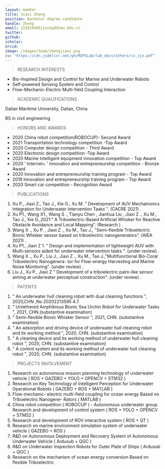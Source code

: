 ```yaml
---
layout: member
title: Jiaxi Zheng
position: Bachelor degree candidate
handle: Zheng
email: 2220194051jacky@dlmu.edu.cn
twitter: 
github: 
scholar:
orcid: 
image: /images/team/zhengjiaxi.png
cv: "https://cdn.jsdelivr.net/gh/MSPSLab/lab_docs/others/cv_zjx.pdf"
---
```


> RESEARCH INTERESTS

- Bio-Inspired Design and Control for Marine and Underwater Robots
- Self-powered Sensing System and Control
- Flow-Mechanic-Electric Multi-field Coupling Interaction

> ACADEMIC QUALIFICATIONS

Dalian Maritime University, Dalian, China

BS in civil engineering

> HONORS AND AWARDS

- 2020 China robot competition(ROBOCUP)- Second Award 
- 2021 Transportation technology competition -Top Award
- 2020 Computer design competition - Third Award
- 2020 Electronic design competition -Top Award
- 2020 Marine intelligent equipment innovation competition - Top Award
- 2020 ' Internet+ ' innovation and entrepreneurship competition - Bronze Award 
- 2020 Innovation and entrepreneurship training program - Top Award
- 2019 Innovation and entrepreneurship training program - Top Award 
- 2020 Smart car competition - Recognition Award

> PUBLICATIONS

1. Xu P., Jiaxi Z., Tao J., Xie G., Xu M. " Development of AUV Mechatronics Integration for Underwater Intervention Tasks ". (CACRE 2021) .
2. Xu P1., Wang X1., Wang S ., Tianyu Chen , Jianhua Liu , Jiaxi Z ., Xu M., Tao J., Xie G.,2021." A Triboelectric-Based Artificial Whisker for Reactive Obstacle Avoidance and Local Mapping". (Research ) .
3. Wang X ., Xu P. , Jiaxi Z ., Xu M., Tao J., "Semi-flexible Triboelectric Bionic Whisker sensor based on triboelectric nanogenerators". (AIEA 2021) .
4. Xu P1., Jiaxi Z 1. " Design and implementation of lightweight AUV with Multi-sensors aided for underwater intervention tasks ". (under review) .
5. Wang X ., Xu P., Liu J., Jiaxi Z ., Xu M., Tao J.,"Multifunctional Bio-Coral Triboelectric Nanogenera- tor for Flow-energy Harvesting and Marine Noise Monitoring". (under review) .
6. Liu J., Xu P., Jiaxi Z " Development of a triboelectric palm-like sensor aiming at underwater perceptual construction". (under review) .

> PATENTS

1. " An underwater hull cleaning robot with dual cleaning functions ", 2020,CHN ,No.20202213595 4.7.
2. " Untethered Amphibious Bionic Sea Urchin Robot for Underwater Tasks ", 2021, CHN.(substantive examination)
3. " Semi-flexible Bionic Whisker Sensor ", 2021, CHN. (substantive examination)
4. " An adsorption and driving device of underwater hull cleaning robot and its working method ", 2020, CHN. (substantive examination)
5. " A cleaning device and its working method of underwater hull cleaning robot ", 2020, CHN. (substantive examination)
6. " A control system and its working method of underwater hull cleaning robot ", 2020, CHN. (substantive examination)

> PROJECTS INVOLVEMENT

1. Research on autonomous mission planning technology of underwater vehicle ( ROS + GAZEBO + YOLO + OPENCV + STM32 )
2. Research on Key Technology of Intelligent Perception for Underwater Operational Robots ( GAZEBO + ROS + MATLAB )
3. Flow-mechanic- electric multi-field coupling for ocean energy Based on Triboelectric Nanogene- Rators ( MATLAB )
4. China robot competition ( ROBOCUP ) - Autonomous underwater group Research and development of control system ( ROS + YOLO + OPENCV + STM32 )
5. Research and development of ROV interactive system ( ROS + QT )
6. Research on marine environment simulation system of underwater vehicle ( GAZEBO + ROS )
7. R&D on Autonomous Deployment and Recovery System of Autonomous Underwater Vehicle ( Ardusub + QGC )
8. R&D on Underwater Inspection Robots for Outer Plate of Ships ( Ardusub + QGC )
9. Research on the mechanism of ocean energy conversion Based on flexible Triboelectric